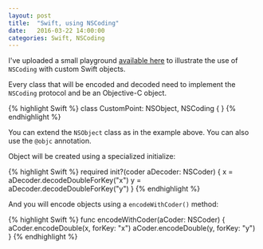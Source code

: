 ```yaml
---
layout: post
title:  "Swift, using NSCoding"
date:   2016-03-22 14:00:00
categories: Swift, NSCoding
---
```


I've uploaded a small playground [available here][gitProject] to illustrate the 
use of `NSCoding` with custom Swift objects.


Every class that will be encoded and decoded need to implement the `NSCoding` 
protocol and be an Objective-C object.

{% highlight Swift %}
class CustomPoint: NSObject, NSCoding {
}
{% endhighlight %}

You can extend the `NSObject` class as in the example above.
You can also use the `@objc` annotation.


Object will be created using a specialized initialize:

{% highlight Swift %}
required init?(coder aDecoder: NSCoder) {
    x = aDecoder.decodeDoubleForKey("x")
    y = aDecoder.decodeDoubleForKey("y")
}
{% endhighlight %}


And you will encode objects using a `encodeWithCoder()` method:

{% highlight Swift %}
func encodeWithCoder(aCoder: NSCoder) {
    aCoder.encodeDouble(x, forKey: "x")
    aCoder.encodeDouble(y, forKey: "y")
}
{% endhighlight %}



[gitProject]: https://github.com/sylvaingml/Swift-NSCoding
